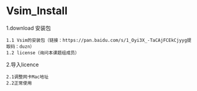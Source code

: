 # Vsim_Install

1.download 安装包

    1.1 Vsim的安装包（链接：https://pan.baidu.com/s/1_Oyi3X_-TaCAjFCEkCjyyg提取码：duzn）
    1.2 license（询问本课题组成员）

2.导入licence

    2.1调整网卡Mac地址
    2.2正常使用
